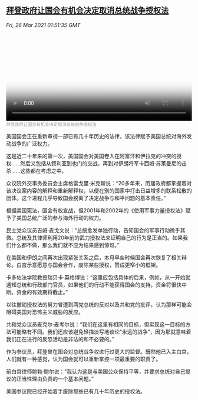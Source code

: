 <!--1616723943000-->
[拜登政府让国会有机会决定取消总统战争授权法](https://www.voachinese.com/a/us-congress-war-powers-20210325/5828777.html)
------

<div><i>Fri, 26 Mar 2021 01:51:35 GMT</i></div><video poster="https://images.weserv.nl?url=gdb.voanews.com/088e848d-a4a4-4f9c-ac1d-3aab4d91ee3b_tv_r1_s_w900.jpg" src="https://av.voanews.com/Videoroot/Pangeavideo/2021/03/0/08/088e848d-a4a4-4f9c-ac1d-3aab4d91ee3b_240p.mp4" style="width:100%" controls></video><div><small style="color: #999;">拜登政府让国会有机会决定取消总统战争授权法</small></div><p>美国国会正在重新审视一部已有几十年历史的法律，该法律赋予美国总统对海外发动战争的广泛权力。</p><p>这是近二十年来的第一次，美国国会对美国卷入在阿富汗和伊拉克的冲突的授权……然后又包括从叙利亚到也门的交战，再到对伊朗将军卡西姆·苏莱曼尼的击杀……这些都在考虑之中。</p><p>众议院外交事务委员会主席格雷戈里·米克斯说：“20多年来，历届政府都掌握着对该决议案内容的解释和重新解释权，以便在别的国家中打击日益增多的联系松散的团体。这个进程几乎导致国会脱离了决定战争与和平问题的基本责任。”</p><p>根据美国宪法，国会有权宣战，但2001年和2002年的《使用军事力量授权法》赋予了美国总统广泛的参与海外行动的权力。</p><p>民主党众议员吉姆·麦戈文说：“总统愈发单独行动，告知国会的军事行动微乎其微。总统及其律师利用20年前的武力授权法来证明自己的行为是正当的。如果我们什么都不做，那么我们就不应为结果感到惊讶。”</p><p>在美国和伊朗之间再次出现紧张关系之后，本月早些时候国会再次恢复了相关辩论。白宫示意愿意与国会合作，废除某些授权，赞成更窄小的框架。</p><p>卡多佐法学院教授瑞贝卡·英格博说：“这里应包括具体的后果，例如，从一开始就通知总统和行政部门官员，如果他们的行动不能获得国会的支持，资金将很快中断。资金的有效期将截止。”</p><p>以往撤销授权法的努力曾遭到两党总统的反对以及共和党的批评，认为那样可能会阻碍美国对恐怖主义威胁的反应。</p><p>共和党众议员麦克尔·麦考尔说：“我们在这里有相同的目标，但实现这一目标的方法可能略有不同。我们还应该避免轻描淡写地谈论“永远的战争”，因为那就意味着我们正在进行的反恐活动是非法的和不必要的。”</p><p>作为参议员，拜登曾在国会对总统战争权进行过更大的监督。既然他已入主白宫，人们就有一种感觉，认为国会就可以重新掌控一项最重要的职责了。</p><p>前白宫律师鲍勃·鲍尔说：“我认为这是与美国公众保持平等，并要求总统对自己提议的正当性理由负责的一个基本问题。”</p><p>美国参议院已经开始着手废除那些已有几十年历史的授权法。</p>
